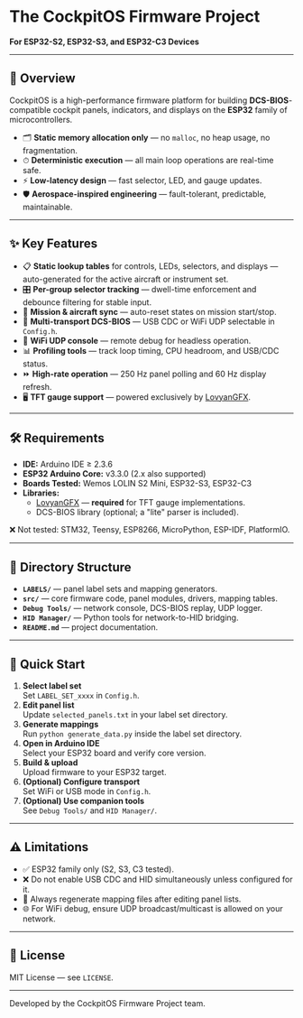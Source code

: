 # The CockpitOS Firmware Project  
**For ESP32-S2, ESP32-S3, and ESP32-C3 Devices**

---

## 📖 Overview

CockpitOS is a high-performance firmware platform for building **DCS-BIOS**-compatible cockpit panels, indicators, and displays on the **ESP32** family of microcontrollers.

- 🗂 **Static memory allocation only** — no `malloc`, no heap usage, no fragmentation.
- ⏱ **Deterministic execution** — all main loop operations are real-time safe.
- ⚡ **Low-latency design** — fast selector, LED, and gauge updates.
- 🛡 **Aerospace-inspired engineering** — fault-tolerant, predictable, maintainable.

---

## ✨ Key Features

- 📋 **Static lookup tables** for controls, LEDs, selectors, and displays — auto-generated for the active aircraft or instrument set.
- 🎛 **Per-group selector tracking** — dwell-time enforcement and debounce filtering for stable input.
- 🛫 **Mission & aircraft sync** — auto-reset states on mission start/stop.
- 🔌 **Multi-transport DCS-BIOS** — USB CDC or WiFi UDP selectable in `Config.h`.
- 📡 **WiFi UDP console** — remote debug for headless operation.
- 📊 **Profiling tools** — track loop timing, CPU headroom, and USB/CDC status.
- ⏩ **High-rate operation** — 250 Hz panel polling and 60 Hz display refresh.
- 🖥 **TFT gauge support** — powered exclusively by [LovyanGFX](https://github.com/lovyan03/LovyanGFX).

---

## 🛠 Requirements

- **IDE:** Arduino IDE ≥ 2.3.6  
- **ESP32 Arduino Core:** v3.3.0 (2.x also supported)  
- **Boards Tested:** Wemos LOLIN S2 Mini, ESP32-S3, ESP32-C3  
- **Libraries:**  
  - [LovyanGFX](https://github.com/lovyan03/LovyanGFX) — **required** for TFT gauge implementations.  
  - DCS-BIOS library (optional; a "lite" parser is included).

❌ Not tested: STM32, Teensy, ESP8266, MicroPython, ESP-IDF, PlatformIO.

---

## 📂 Directory Structure

- **`LABELS/`** — panel label sets and mapping generators.  
- **`src/`** — core firmware code, panel modules, drivers, mapping tables.  
- **`Debug Tools/`** — network console, DCS-BIOS replay, UDP logger.  
- **`HID Manager/`** — Python tools for network-to-HID bridging.  
- **`README.md`** — project documentation.

---

## 🚀 Quick Start

1. **Select label set**  
   Set `LABEL_SET_xxxx` in `Config.h`.
2. **Edit panel list**  
   Update `selected_panels.txt` in your label set directory.
3. **Generate mappings**  
   Run `python generate_data.py` inside the label set directory.
4. **Open in Arduino IDE**  
   Select your ESP32 board and verify core version.
5. **Build & upload**  
   Upload firmware to your ESP32 target.
6. **(Optional) Configure transport**  
   Set WiFi or USB mode in `Config.h`.
7. **(Optional) Use companion tools**  
   See `Debug Tools/` and `HID Manager/`.

---

## ⚠ Limitations

- ✅ ESP32 family only (S2, S3, C3 tested).  
- ❌ Do not enable USB CDC and HID simultaneously unless configured for it.  
- 🔄 Always regenerate mapping files after editing panel lists.  
- 🌐 For WiFi debug, ensure UDP broadcast/multicast is allowed on your network.

---

## 📜 License

MIT License — see `LICENSE`.

---

Developed by the CockpitOS Firmware Project team.